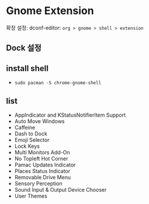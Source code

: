 # Gnome Extension

확장 설정: dconf-editor: `org > gnome > shell > extension`

## Dock 설정

## install shell

- `sudo pacman -S chrome-gnome-shell`

## list

- AppIndicator and KStatusNotifierItem Support
- Auto Move Windows
- Caffeine
- Dash to Dock
- Emoji Selector
- Lock Keys
- Multi Monitors Add-On
- No Topleft Hot Corner
- Pamac Updates Indicator
- Places Status Indicator
- Removable Drive Menu
- Sensory Perception
- Sound Input & Output Device Chooser
- User Themes
